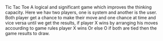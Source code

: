 Tic Tac Toe 
A logical and significant game which improves the thinking capacity.
Here we hav two players, one is system and another is the user.
Both player get a chance to make their move and one chance at time and vice versa
until we get the results, if player X wins by arranging his moves accourding to game rules
player X wins Or else O if both are tied then the game results to draw.

